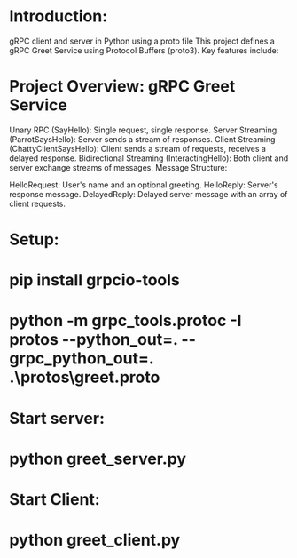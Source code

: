 # Introduction:
gRPC client and server in Python using a proto file
This project defines a gRPC Greet Service using Protocol Buffers (proto3). Key features include:

# Project Overview: gRPC Greet Service

Unary RPC (SayHello): Single request, single response.
Server Streaming (ParrotSaysHello): Server sends a stream of responses.
Client Streaming (ChattyClientSaysHello): Client sends a stream of requests, receives a delayed response.
Bidirectional Streaming (InteractingHello): Both client and server exchange streams of messages.
Message Structure:

HelloRequest: User's name and an optional greeting.
HelloReply: Server's response message.
DelayedReply: Delayed server message with an array of client requests.

# Setup:

# pip install grpcio-tools
# python -m grpc_tools.protoc -I protos --python_out=. --grpc_python_out=. .\protos\greet.proto

# Start server:

# python greet_server.py

# Start Client:

# python greet_client.py
